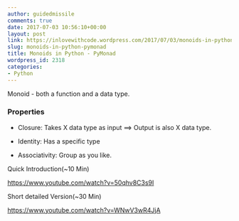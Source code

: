 ```yaml
---
author: guidedmissile
comments: true
date: 2017-07-03 10:56:10+00:00
layout: post
link: https://inlovewithcode.wordpress.com/2017/07/03/monoids-in-python-pymonad/
slug: monoids-in-python-pymonad
title: Monoids in Python - PyMonad
wordpress_id: 2318
categories:
- Python
---
```


Monoid - both a function and a data type.



### Properties







  * Closure: Takes X data type as input ==> Output is also X data type.


  * Identity: Has a specific type


  * Associativity: Group as you like.



Quick Introduction(~10 Min)

https://www.youtube.com/watch?v=50qhv8C3s9I

Short detailed Version(~30 Min)

https://www.youtube.com/watch?v=WNwV3wR4JjA
